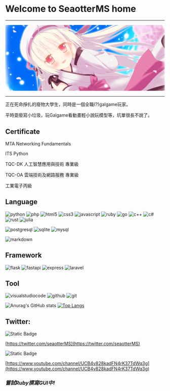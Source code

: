 # Welcome to SeaotterMS home

---

![cover](/cover.png)

---

正在死命掙扎的廢物大學生，同時是一個全職(?)galgame玩家。

平時耍廢寫小垃圾，玩Galgame看動畫輕小說玩模型等，坑單很長不說了。

## **Certificate**

MTA Networking Fundamentals

ITS Python

TQC-DK 人工智慧應用與技術 專業級

TQC-OA 雲端技術及網路服務 專業級

工業電子丙級

## **Language**

![python](https://img.shields.io/badge/python-033963?logo=python) ![php](https://img.shields.io/badge/php-033963?logo=php) ![html5](https://img.shields.io/badge/html5-033963?logo=html5) ![css3](https://img.shields.io/badge/css3-033963?logo=css3&logoColor=%231572B6) ![javascript](https://img.shields.io/badge/javascript-033963?logo=javascript) ![ruby](https://img.shields.io/badge/ruby-033963?logo=ruby&logoColor=CC342D) ![go](https://img.shields.io/badge/go-033963?logo=go) ![c++](https://img.shields.io/badge/c++-033963?logo=cplusplus&logoColor=00599C) ![c#](https://img.shields.io/badge/csharp-033963?logo=csharp&logoColor=512BD4) ![rust](https://img.shields.io/badge/rust-033963?logo=rust&logoColor=000000) ![julia](https://img.shields.io/badge/julia-033963?logo=julia)

![postgresql](https://img.shields.io/badge/postgresql-033963?logo=postgresql) ![sqlite](https://img.shields.io/badge/sqlite-033963?logo=sqlite&logoColor=003B57) ![mysql](https://img.shields.io/badge/mysql-033963?logo=mysql)

![markdown](https://img.shields.io/badge/markdown-033963?logo=markdown)

## **Framework**

![flask](https://img.shields.io/badge/flask-033963?logo=flask&logoColor=000000) ![fastapi](https://img.shields.io/badge/fastapi-033963?logo=fastapi) ![express](https://img.shields.io/badge/express-033963?logo=express&logoColor=000000) ![laravel](https://img.shields.io/badge/laravel-033963?logo=laravel)

## **Tool**

![visualstudiocode](https://img.shields.io/badge/visualstudiocode-033963?logo=visualstudiocode&logoColor=007ACC) ![github](https://img.shields.io/badge/github-033963?logo=github&logoColor=181717) ![git](https://img.shields.io/badge/git-033963?logo=git)

![Anurag's GitHub stats](https://github-readme-stats-git-masterrstaa-rickstaa.vercel.app/api?username=peter910820&show_icons=true&theme=blueberry)
[![Top Langs](https://github-readme-stats-git-masterrstaa-rickstaa.vercel.app//api/top-langs/?username=peter910820&layout=pie&theme=blueberry)](https://github.com/anuraghazra/github-readme-stats)

## Twitter:

<img alt="Static Badge" src="https://img.shields.io/badge/x-033963?logo=x&logoColor=000000">

[https://twitter.com/seaotterMS](https://twitter.com/seaotterMS)

<img alt="Static Badge" src="https://img.shields.io/badge/youtube-033963?logo=youtube&logoColor=FF0000">

[https://www.youtube.com/channel/UCB4v828kadFN4rK37TdWq3g](https://www.youtube.com/channel/UCB4v828kadFN4rK37TdWq3g)

### *嘗試Ruby撰寫GUI中!*